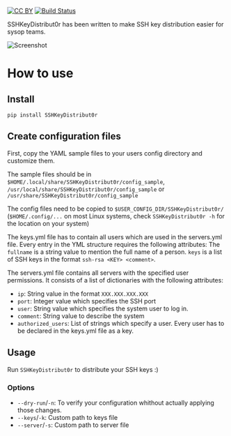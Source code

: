 [![CC BY](http://mirrors.creativecommons.org/presskit/buttons/80x15/svg/by.svg)](http://creativecommons.org/licenses/by/4.0/)
[![Build Status](https://travis-ci.org/thomai/SSHKeyDistribut0r.svg?branch=master)](https://travis-ci.org/thomai/SSHKeyDistribut0r)

SSHKeyDistribut0r has been written to make SSH key distribution easier
for sysop teams.

![Screenshot](http://i.imgur.com/qoKm9dl.png)

# How to use
## Install
```
pip install SSHKeyDistribut0r
```

## Create configuration files
First, copy the YAML sample files to your users config directory and customize them.

The sample files should be in
`$HOME/.local/share/SSHKeyDistribut0r/config_sample`,
`/usr/local/share/SSHKeyDistribut0r/config_sample` or
`/usr/share/SSHKeyDistribut0r/config_sample`

The config files need to be copied to `$USER_CONFIG_DIR/SSHKeyDistribut0r/`
(`$HOME/.config/...` on most Linux systems, check `SSHKeyDistribut0r -h` for
the location on your system)

The keys.yml file has to contain all users which are used in the
servers.yml file. Every entry in the YML structure requires the
following attributes:
The `fullname` is a string value to mention the full name of a person.
`keys` is a list of SSH keys in the format `ssh-rsa <KEY> <comment>`.

The servers.yml file contains all servers with the specified user
permissions. It consists of a list of dictionaries with the following
attributes:
* `ip`: String value in the format `XXX.XXX.XXX.XXX`
* `port`: Integer value which specifies the SSH port
* `user`: String value which specifies the system user to log in.
* `comment`: String value to describe the system
* `authorized_users`: List of strings which specify a user. Every user
    has to be declared in the keys.yml file as a key.

## Usage
Run `SSHKeyDistribut0r` to distribute your SSH keys :)

### Options
* `--dry-run`/`-n`: To verify your configuration whithout actually applying those changes.
* `--keys`/`-k`: Custom path to keys file
* `--server`/`-s`: Custom path to server file
